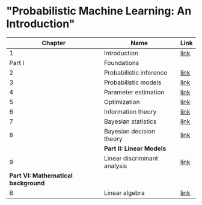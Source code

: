 # "Probabilistic Machine Learning: An Introduction"

[intro-html]: https://github.com/probml/pyprobml/blob/master/book1/intro
[prob-inf-html]: https://github.com/probml/pyprobml/tree/master/book1/prob_inference
[prob-models-html]: https://github.com/probml/pyprobml/tree/master/book1/prob_models
[param-est-html]: https://github.com/probml/pyprobml/tree/master/book1/param_est
[opt-html]: https://github.com/probml/pyprobml/tree/master/book1/optimization
[info-html]: https://github.com/probml/pyprobml/tree/master/book1/info_theory
[bayes-stats-html]: https://github.com/probml/pyprobml/tree/master/book1/bayes_stats
[dtheory-html]: https://github.com/probml/pyprobml/tree/master/book1/dtheory
[lda-html]: https://github.com/probml/pyprobml/tree/master/book1/lda
[linalg-html]: https://github.com/probml/pyprobml/tree/master/book1/linalg

|Chapter|Name|Link|
|-|----|----|
|1|Introduction|[link][intro-html]
|Part I|Foundations||
|2|Probabilistic inference|[link][prob-inf-html]
|3|Probabilistic models|[link][prob-models-html]
|4|Parameter estimation|[link][param-est-html]
|5|Optimization|[link][opt-html]
|6|Information theory|[link][info-html]
|7|Bayesian statistics|[link][bayes-stats-html]
|8|Bayesian decision theory|[link][dtheory-html]
||<b>Part II: Linear Models</b>||
|9|Linear discriminant analysis|[link][lda-html]
|<b>Part VI: Mathematical background</b>|||
|B|Linear algebra|[link][linalg-html]

<!--
* [Ch. 1: Introduction](https://github.com/probml/pyprobml/blob/master/book1/intro/README.md)
* [Ch. 5: Optimization](https://github.com/probml/pyprobml/blob/master/book1/optimization/README.md)
-->


<!--
https://stackoverflow.com/questions/24580042/github-markdown-are-macros-and-variables-possible
-->
